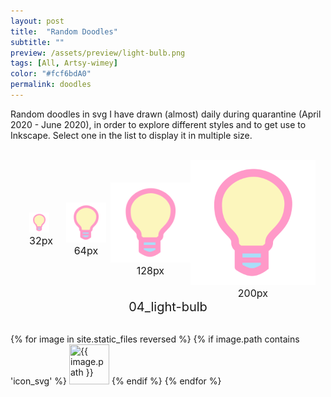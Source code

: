 ```yaml
---
layout: post
title:  "Random Doodles"
subtitle: ""
preview: /assets/preview/light-bulb.png
tags: [All, Artsy-wimey]
color: "#fcf6bdA0"
permalink: doodles
---
```

<script>
function displayImage(link) {
  document.getElementById("display32").src = link;
  document.getElementById("display64").src = link;
  document.getElementById("display128").src = link;
  document.getElementById("display").src = link;
  
  const path = link.split('/'); 
  const filename = path[path.length-1];// get only the file name
  const name_without_extension = filename.split('.');
  
  document.getElementById("icon_title").innerHTML = name_without_extension[0];
 /*
 document.getElementById("caption_small").innerHTML = name_without_extension[0] + " (32px)";
  document.getElementById("caption").innerHTML = name_without_extension[0] + " (300px)";*/
}
</script>

<p>Random doodles in svg I have drawn (almost) daily during quarantine (April 2020 - June 2020), in order to explore different styles and to get use to Inkscape. Select one in the list to display it in multiple size.</p>
<br/>

<div style="display: flex; justify-content: center; align-items: center; flex-wrap: wrap;">
    <figure style="padding: 1em; margin: 0;">
        <img id="display32" src="assets/preview/light-bulb.png" width="32px" height="32px"/>
        <figcaption id="caption_small" style="text-align:center; font-size: 16px;">32px</figcaption>
    </figure>
    <figure style="padding: 0.5em; margin: 0;">
        <img id="display64" src="assets/preview/light-bulb.png" width="64px" height="64px"/>
        <figcaption id="caption_small" style="text-align:center; font-size: 16px;">64px</figcaption>
    </figure>
    <figure style="margin: 0;">
        <img id="display128" src="assets/preview/light-bulb.png" width="128px" height="128px"/>
        <figcaption id="caption_small" style="text-align:center; font-size: 16px;">128px</figcaption>
    </figure>
    <figure style="margin: 0;">
        <img id="display" src="assets/preview/light-bulb.png" width="200px" height="200px"/>
        <figcaption id="caption" style="text-align:center; font-size: 16px;">200px</figcaption>
    </figure>
</div>
<figcaption id="icon_title" style="text-align:center; font-size: 20px;">04_light-bulb</figcaption>

<br/>

<div class="icon-grid" style="display: flex; flex-wrap: wrap; justify-content: space-around;">

{% for image in site.static_files reversed %}
    {% if image.path contains 'icon_svg' %}
<img src="{{ image.path }}" width="64px" height="64px" title="{{ image.path }}" onclick="displayImage(this.src)" style="    cursor: url('/icons_svg/hand_link.svg'), auto;
" />
    {% endif %}
{% endfor %}

</div>

<br/>
<br/>
<br/>
